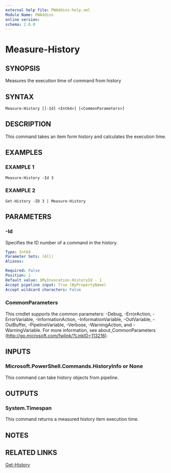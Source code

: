 ```yaml
---
external help file: PWAddins-help.xml
Module Name: PWAddins
online version:
schema: 2.0.0
---
```


# Measure-History

## SYNOPSIS
Measures the execution time of command from history

## SYNTAX

```
Measure-History [[-Id] <Int64>] [<CommonParameters>]
```

## DESCRIPTION
This command takes an item form history and calculates the execution time.

## EXAMPLES

### EXAMPLE 1
```
Measure-History -Id 3
```

### EXAMPLE 2
```
Get-History -ID 3 | Measure-History
```

## PARAMETERS

### -Id
Specifies the ID number of a command in the history.

```yaml
Type: Int64
Parameter Sets: (All)
Aliases:

Required: False
Position: 1
Default value: $MyInvocation.HistoryId - 1
Accept pipeline input: True (ByPropertyName)
Accept wildcard characters: False
```

### CommonParameters
This cmdlet supports the common parameters: -Debug, -ErrorAction, -ErrorVariable, -InformationAction, -InformationVariable, -OutVariable, -OutBuffer, -PipelineVariable, -Verbose, -WarningAction, and -WarningVariable. For more information, see about_CommonParameters (http://go.microsoft.com/fwlink/?LinkID=113216).

## INPUTS

### Microsoft.PowerShell.Commands.HistoryInfo or None
This command can take history objects from pipeline.

## OUTPUTS

### System.Timespan
This command returns a measured history item execution time.

## NOTES

## RELATED LINKS

[Get-History](https://docs.microsoft.com/en-us/powershell/module/microsoft.powershell.core/get-history)
